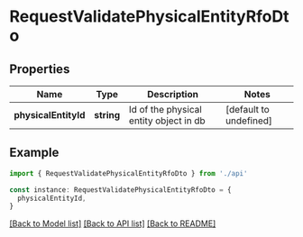 # RequestValidatePhysicalEntityRfoDto

## Properties

| Name                 | Type       | Description                            | Notes                  |
| -------------------- | ---------- | -------------------------------------- | ---------------------- |
| **physicalEntityId** | **string** | Id of the physical entity object in db | [default to undefined] |

## Example

```typescript
import { RequestValidatePhysicalEntityRfoDto } from './api'

const instance: RequestValidatePhysicalEntityRfoDto = {
  physicalEntityId,
}
```

[[Back to Model list]](../README.md#documentation-for-models) [[Back to API list]](../README.md#documentation-for-api-endpoints) [[Back to README]](../README.md)
